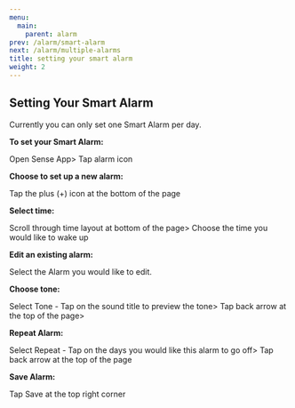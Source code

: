 ```yaml
---
menu:
  main:
    parent: alarm
prev: /alarm/smart-alarm
next: /alarm/multiple-alarms
title: setting your smart alarm
weight: 2
---
```


## Setting Your Smart Alarm

Currently you can only set one Smart Alarm per day.


**To set your Smart Alarm:**

Open Sense App> Tap alarm icon


**Choose to set up a new alarm:** 

Tap the plus (+) icon at the bottom of the page


**Select time:** 

Scroll through time layout at bottom of the page> Choose the time you would like to wake up


**Edit an existing alarm:**

Select the Alarm you would like to edit.


**Choose tone:** 

Select Tone - Tap on the sound title to preview the tone> Tap back arrow at the top of the page> 


**Repeat Alarm:** 

Select Repeat - Tap on the days you would like this alarm to go off> Tap back arrow at the top of the page


**Save Alarm:** 

Tap Save at the top right corner

